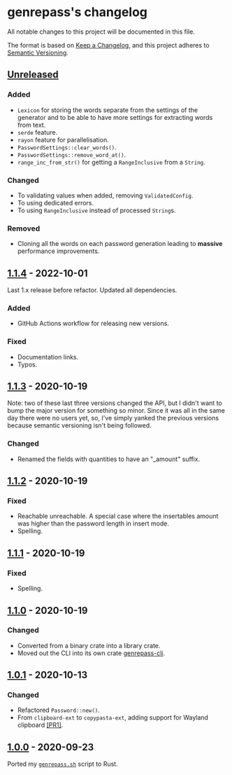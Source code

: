 # genrepass's changelog

All notable changes to this project will be documented in this file.

The format is based on [Keep a Changelog](https://keepachangelog.com/en/1.0.0/),
and this project adheres to [Semantic Versioning](https://semver.org/spec/v2.0.0.html).

## [Unreleased]

### Added

- `Lexicon` for storing the words separate from the settings of the generator
  and to be able to have more settings for extracting words from text.
- `serde` feature.
- `rayon` feature for parallelisation.
- `PasswordSettings::clear_words()`.
- `PasswordSettings::remove_word_at()`.
- `range_inc_from_str()` for getting a `RangeInclusive` from a `String`.

### Changed

- To validating values when added, removing `ValidatedConfig`.
- To using dedicated errors.
- To using `RangeInclusive` instead of processed `String`s.

### Removed

- Cloning all the words on each password generation leading to **massive** performance improvements.

## [1.1.4] - 2022-10-01
<!--BEGIN=1.1.4-->
Last 1.x release before refactor. Updated all dependencies.

### Added

- GitHub Actions workflow for releasing new versions.

### Fixed

- Documentation links.
- Typos.
<!--END=1.1.4-->
## [1.1.3] - 2020-10-19

Note: two of these last three versions changed the API,
but I didn't want to bump the major version for something so minor.
Since it was all in the same day there were no users yet,
so, I've simply yanked the previous versions because semantic versioning isn't being followed.

### Changed

- Renamed the fields with quantities to have an "_amount" suffix.

## [1.1.2] - 2020-10-19

### Fixed

- Reachable unreachable. A special case where the insertables amount was higher than the password length in insert mode.
- Spelling.

## [1.1.1] - 2020-10-19

### Fixed

- Spelling.

## [1.1.0] - 2020-10-19

### Changed

- Converted from a binary crate into a library crate.
- Moved out the CLI into its own crate [genrepass-cli](https://github.com/AlexChaplinBraz/genrepass-cli).

## [1.0.1] - 2020-10-13

### Changed

- Refactored `Password::new()`.
- From `clipboard-ext` to `copypasta-ext`, adding support for Wayland clipboard
  [[PR1]](https://github.com/AlexChaplinBraz/genrepass/pull/1).

## [1.0.0] - 2020-09-23

Ported my [`genrepass.sh`](https://github.com/AlexChaplinBraz/shell-scripts/tree/master/genrepass) script to Rust.

[Unreleased]: https://github.com/AlexChaplinBraz/genrepass/compare/1.1.4...HEAD
[1.1.4]: https://github.com/AlexChaplinBraz/genrepass/compare/ccf3e03...1.1.4
[1.1.3]: https://github.com/AlexChaplinBraz/genrepass/compare/31f67db...ccf3e03
[1.1.2]: https://github.com/AlexChaplinBraz/genrepass/compare/dfc17bd...31f67db
[1.1.1]: https://github.com/AlexChaplinBraz/genrepass/compare/3d8fd4e...dfc17bd
[1.1.0]: https://github.com/AlexChaplinBraz/genrepass/compare/bdbd989...3d8fd4e
[1.0.1]: https://github.com/AlexChaplinBraz/genrepass/compare/8908ce4...bdbd989
[1.0.0]: https://github.com/AlexChaplinBraz/genrepass/tree/8908ce4
